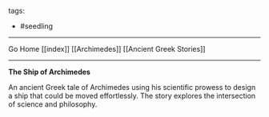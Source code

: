 tags:
- #seedling 
---

Go Home [[index]]
[[Archimedes]]
[[Ancient Greek Stories]]

---

**The Ship of Archimedes**

An ancient Greek tale of Archimedes using his scientific prowess to design a ship that could be moved effortlessly. The story explores the intersection of science and philosophy.